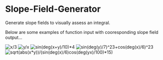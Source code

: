 # Slope-Field-Generator
Generate slope fields to visually assess an integral.

Below are some examples of function input with cooresponding slope field output...

![x/3](https://i.gyazo.com/314f463f2a444c3771f74cd5e5bf6336.png)
![y/x](https://i.gyazo.com/e751fcfcab2ffc0571fcf1a52816e7de.png)
![sin(deg(x+y)/10)*4](https://i.gyazo.com/a3c3d7c79ddf709d02e9ec60387b9127.png)
![sin(deg(y)/7)^2*3+cos(deg(x)/6)^2*3](https://i.gyazo.com/1154245792c20d1105ffce040ecdcd06.png)
![sqrt(abs(x*y))/(sin(deg(x)/6)*cos(deg(y*x)/100)*15)](https://i.gyazo.com/5e0148e7e979d446c0d80f863d18299c.png)
